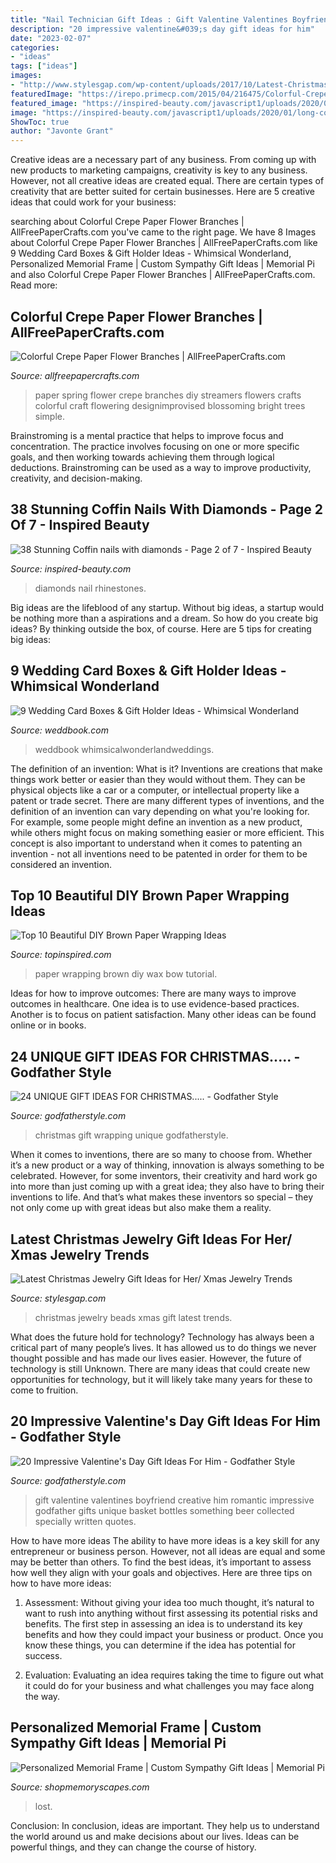 ```yaml
---
title: "Nail Technician Gift Ideas : Gift Valentine Valentines Boyfriend Creative Him Romantic Impressive Godfather Gifts Unique Basket Bottles Something Beer Collected Specially Written Quotes"
description: "20 impressive valentine&#039;s day gift ideas for him"
date: "2023-02-07"
categories:
- "ideas"
tags: ["ideas"]
images:
- "http://www.stylesgap.com/wp-content/uploads/2017/10/Latest-Christmas-Jewelry-Gift-Ideas-for-Her-Xmas-Jewelry-Trends-12.jpg"
featuredImage: "https://irepo.primecp.com/2015/04/216475/Colorful-Crepe-Paper-Flower-Branches_1_ExtraLarge1000_ID-947895.jpg?v=947895"
featured_image: "https://inspired-beauty.com/javascript1/uploads/2020/01/long-coffin-nails-with-rhinestones-12.jpg"
image: "https://inspired-beauty.com/javascript1/uploads/2020/01/long-coffin-nails-with-rhinestones-12.jpg"
ShowToc: true
author: "Javonte Grant"
---
```



Creative ideas are a necessary part of any business. From coming up with new products to marketing campaigns, creativity is key to any business. However, not all creative ideas are created equal. There are certain types of creativity that are better suited for certain businesses. Here are 5 creative ideas that could work for your business:

	

		
searching about Colorful Crepe Paper Flower Branches | AllFreePaperCrafts.com you've came to the right page. We have 8 Images about Colorful Crepe Paper Flower Branches | AllFreePaperCrafts.com like 9 Wedding Card Boxes &amp; Gift Holder Ideas - Whimsical Wonderland, Personalized Memorial Frame | Custom Sympathy Gift Ideas | Memorial Pi and also Colorful Crepe Paper Flower Branches | AllFreePaperCrafts.com. Read more:
		
    
## Colorful Crepe Paper Flower Branches | AllFreePaperCrafts.com

<img loading=lazy src="https://irepo.primecp.com/2015/04/216475/Colorful-Crepe-Paper-Flower-Branches_1_ExtraLarge1000_ID-947895.jpg?v=947895" onerror="this.onerror=null;this.src='https://tse1.mm.bing.net/th?id=OIP.rDk8pKxPdXMXUT9fYeOb5QHaLH&amp;pid=15.1';" alt="Colorful Crepe Paper Flower Branches | AllFreePaperCrafts.com">

_Source: allfreepapercrafts.com_

>paper spring flower crepe branches diy streamers flowers crafts colorful craft flowering designimprovised blossoming bright trees simple. 

	

Brainstroming is a mental practice that helps to improve focus and concentration. The practice involves focusing on one or more specific goals, and then working towards achieving them through logical deductions. Brainstroming can be used as a way to improve productivity, creativity, and decision-making.

    
## 38 Stunning Coffin Nails With Diamonds - Page 2 Of 7 - Inspired Beauty

<img loading=lazy src="https://inspired-beauty.com/javascript1/uploads/2020/01/long-coffin-nails-with-rhinestones-12.jpg" onerror="this.onerror=null;this.src='https://tse2.mm.bing.net/th?id=OIP.td1pItvV5sbANBHCeC3zdQHaHa&amp;pid=15.1';" alt="38 Stunning Coffin nails with diamonds - Page 2 of 7 - Inspired Beauty">

_Source: inspired-beauty.com_

>diamonds nail rhinestones. 

	

Big ideas are the lifeblood of any startup. Without big ideas, a startup would be nothing more than a aspirations and a dream. So how do you create big ideas? By thinking outside the box, of course. Here are 5 tips for creating big ideas: 

    
## 9 Wedding Card Boxes &amp; Gift Holder Ideas - Whimsical Wonderland

<img loading=lazy src="http://s3.weddbook.com/t1/2/4/5/2452836/9-wedding-card-boxes-gift-holder-ideas-whimsical-wonderland.jpg" onerror="this.onerror=null;this.src='https://tse2.mm.bing.net/th?id=OIP.enLdoo2jj5QbzHGMgE7d5QHaLH&amp;pid=15.1';" alt="9 Wedding Card Boxes &amp; Gift Holder Ideas - Whimsical Wonderland">

_Source: weddbook.com_

>weddbook whimsicalwonderlandweddings. 

	

The definition of an invention: What is it?
Inventions are creations that make things work better or easier than they would without them. They can be physical objects like a car or a computer, or intellectual property like a patent or trade secret. There are many different types of inventions, and the definition of an invention can vary depending on what you're looking for. For example, some people might define an invention as a new product, while others might focus on making something easier or more efficient. This concept is also important to understand when it comes to patenting an invention - not all inventions need to be patented in order for them to be considered an invention.

    
## Top 10 Beautiful DIY Brown Paper Wrapping Ideas

<img loading=lazy src="https://www.topinspired.com/wp-content/uploads/2013/09/top-10-beautiful-diy-brown-paper-wrapping-ideas_06.jpg" onerror="this.onerror=null;this.src='https://tse1.mm.bing.net/th?id=OIP.dWMLzZjt5CNw1My8rUbTLQHaJK&amp;pid=15.1';" alt="Top 10 Beautiful DIY Brown Paper Wrapping Ideas">

_Source: topinspired.com_

>paper wrapping brown diy wax bow tutorial. 

	

Ideas for how to improve outcomes:
There are many ways to improve outcomes in healthcare. One idea is to use evidence-based practices. Another is to focus on patient satisfaction. Many other ideas can be found online or in books.

    
## 24 UNIQUE GIFT IDEAS FOR CHRISTMAS..... - Godfather Style

<img loading=lazy src="http://godfatherstyle.com/wp-content/uploads/2016/11/christmas-gift-wrapping-ideas3-1024x767.jpg" onerror="this.onerror=null;this.src='https://tse2.mm.bing.net/th?id=OIP.63-AfxENJHqDDza6RQ18MgHaFj&amp;pid=15.1';" alt="24 UNIQUE GIFT IDEAS FOR CHRISTMAS..... - Godfather Style">

_Source: godfatherstyle.com_

>christmas gift wrapping unique godfatherstyle. 

	

When it comes to inventions, there are so many to choose from. Whether it’s a new product or a way of thinking, innovation is always something to be celebrated. However, for some inventors, their creativity and hard work go into more than just coming up with a great idea; they also have to bring their inventions to life. And that’s what makes these inventors so special – they not only come up with great ideas but also make them a reality.

    
## Latest Christmas Jewelry Gift Ideas For Her/ Xmas Jewelry Trends

<img loading=lazy src="http://www.stylesgap.com/wp-content/uploads/2017/10/Latest-Christmas-Jewelry-Gift-Ideas-for-Her-Xmas-Jewelry-Trends-12.jpg" onerror="this.onerror=null;this.src='https://tse2.mm.bing.net/th?id=OIP.s3vcxNF8YlfA8IKygqpOjgHaOb&amp;pid=15.1';" alt="Latest Christmas Jewelry Gift Ideas for Her/ Xmas Jewelry Trends">

_Source: stylesgap.com_

>christmas jewelry beads xmas gift latest trends. 

	

What does the future hold for technology?
Technology has always been a critical part of many people’s lives. It has allowed us to do things we never thought possible and has made our lives easier. However, the future of technology is still Unknown. There are many ideas that could create new opportunities for technology, but it will likely take many years for these to come to fruition.

    
## 20 Impressive Valentine&#039;s Day Gift Ideas For Him - Godfather Style

<img loading=lazy src="http://godfatherstyle.com/wp-content/uploads/2015/12/Creative-Valentines-Day-Gift-Ideas-for-Your-Boyfriend.jpg" onerror="this.onerror=null;this.src='https://tse4.mm.bing.net/th?id=OIP.Zy8EZx9X8GdYHc4NjmNiaAHaMZ&amp;pid=15.1';" alt="20 Impressive Valentine&#039;s Day Gift Ideas For Him - Godfather Style">

_Source: godfatherstyle.com_

>gift valentine valentines boyfriend creative him romantic impressive godfather gifts unique basket bottles something beer collected specially written quotes. 

	

How to have more ideas
The ability to have more ideas is a key skill for any entrepreneur or business person. However, not all ideas are equal and some may be better than others. To find the best ideas, it’s important to assess how well they align with your goals and objectives. Here are three tips on how to have more ideas:
1. Assessment: Without giving your idea too much thought, it’s natural to want to rush into anything without first assessing its potential risks and benefits. The first step in assessing an idea is to understand its key benefits and how they could impact your business or product. Once you know these things, you can determine if the idea has potential for success.

2. Evaluation: Evaluating an idea requires taking the time to figure out what it could do for your business and what challenges you may face along the way.

    
## Personalized Memorial Frame | Custom Sympathy Gift Ideas | Memorial Pi

<img loading=lazy src="https://cdn.shopify.com/s/files/1/0074/2110/0096/products/il_fullxfull.1400565349_zcxy_1024x1024@2x.jpg?v=1613031968" onerror="this.onerror=null;this.src='https://tse4.mm.bing.net/th?id=OIP.YJumxupytz13hVmUojH6kQHaH0&amp;pid=15.1';" alt="Personalized Memorial Frame | Custom Sympathy Gift Ideas | Memorial Pi">

_Source: shopmemoryscapes.com_

>lost. 

	

Conclusion:
In conclusion, ideas are important. They help us to understand the world around us and make decisions about our lives. Ideas can be powerful things, and they can change the course of history.

